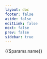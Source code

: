 ```yaml
---
layout: doc
footer: false
aside: false
editLink: false
next: false
prev: false
sidebar: true
---
```

<script setup>
import { computed } from 'vue'
import IconPreview from '../.vitepress/components/IconPreview.vue'
import IconDetailName from '../.vitepress/components/IconDetailName.vue'
import { useData } from 'vitepress'
import CodeGroup from '../.vitepress/components/CodeGroup.vue'

const { params } = useData()

const tabs = computed(() => params.value.codeExamples?.map(
  (codeExample) => codeExample.title) ?? []
)

const codeExample = computed(() => params.value.codeExamples?.map(
    (codeExample) => codeExample.code
  ).join('') ?? []
)
</script>

<IconPreview
  :name="$params.name"
  :iconNode="$params.iconNode"
  :class="$style.preview"
/>
</div><div>
<IconDetailName>
  {{$params.name}}
</IconDetailName>

<CodeGroup :groups="tabs" groupName="icon-code-example">
  <div
    class="blocks"
    v-html="codeExample"
  />
</CodeGroup>

<style module>
  .preview {
    margin-bottom: 24px;
  }
</style>
